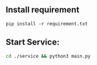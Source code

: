 ## Install requirement

    pip install -r requirement.txt

## Start Service:
  
```bash
cd ./service && python3 main.py
```
